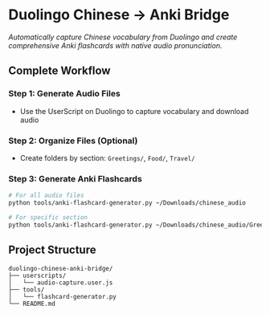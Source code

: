 # Duolingo Chinese → Anki Bridge

*Automatically capture Chinese vocabulary from Duolingo and create comprehensive Anki flashcards with native audio pronunciation.*


## Complete Workflow

### Step 1: Generate Audio Files
- Use the UserScript on Duolingo to capture vocabulary and download audio

### Step 2: Organize Files (Optional)
- Create folders by section: `Greetings/`, `Food/`, `Travel/`

### Step 3: Generate Anki Flashcards
```bash
# For all audio files
python tools/anki-flashcard-generator.py ~/Downloads/chinese_audio

# For specific section
python tools/anki-flashcard-generator.py ~/Downloads/chinese_audio/Greetings --section "Greetings"
```

## Project Structure
```
duolingo-chinese-anki-bridge/
├── userscripts/
│   └── audio-capture.user.js
├── tools/
│   └── flashcard-generator.py
└── README.md
```
